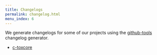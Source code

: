 ```yaml
---
title: Changelogs
permalink: changelog.html
menu_index: 6
---
```


We generate changelogs for some of our projects using the
[github-tools](http://github.com/TokTok/github-tools) changelog generator.

-   [c-toxcore](changelog/c-toxcore.html)
